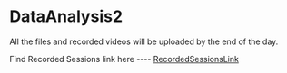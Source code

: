 # DataAnalysis2
All the files and recorded videos will be uploaded by the end of the day.


Find Recorded Sessions link here ---- <a href="https://drive.google.com/drive/folders/1tH5WR_ubjYqAsIxBk0nZy5jgkknxGqSH?usp=sharing">RecordedSessionsLink</a>
